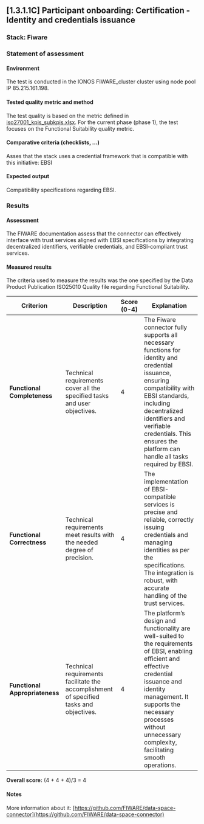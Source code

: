 ## [1.3.1.1C] Participant onboarding: Certification - Identity and credentials issuance
### Stack: Fiware

### Statement of assessment
#### Environment

The test is conducted in the IONOS FIWARE_cluster cluster using node pool IP 85.215.161.198.

#### Tested quality metric and method

The test quality is based on the metric defined in [iso27001_kpis_subkpis.xlsx](../../../../../design_decisions/background_info/iso27001_kpis_subkpis.xlsx). For the current phase (phase 1), the test focuses on the Functional Suitability quality metric.

#### Comparative criteria (checklists, ...)
Asses that the stack uses a credential framework that is compatible with this initiative: EBSI

#### Expected output
Compatibility specifications regarding EBSI.


### Results
#### Assessment
The FIWARE documentation assess that the connector can effectively interface with trust services aligned with EBSI specifications by integrating decentralized identifiers, verifiable credentials, and EBSI-compliant trust services.

#### Measured results

The criteria used to measure the results was the one specified by the Data Product Publication ISO25010 Quality file regarding Functional Suitability.

| **Criterion**                | **Description**                                                                                     | **Score (0-4)** | **Explanation**                                                                 |
|------------------------------|-----------------------------------------------------------------------------------------------------|-----------------|---------------------------------------------------------------------------------|
| **Functional Completeness**   | Technical requirements cover all the specified tasks and user objectives.                          | 4               | The Fiware connector fully supports all necessary functions for identity and credential issuance, ensuring compatibility with EBSI standards, including decentralized identifiers and verifiable credentials. This ensures the platform can handle all tasks required by EBSI. |
| **Functional Correctness**    | Technical requirements meet results with the needed degree of precision.                           | 4               | The implementation of EBSI-compatible services is precise and reliable, correctly issuing credentials and managing identities as per the specifications. The integration is robust, with accurate handling of the trust services. |
| **Functional Appropriateness**| Technical requirements facilitate the accomplishment of specified tasks and objectives.            | 4               | The platform’s design and functionality are well-suited to the requirements of EBSI, enabling efficient and effective credential issuance and identity management. It supports the necessary processes without unnecessary complexity, facilitating smooth operations. |

**Overall score:** (4 + 4 + 4)/3 = 4 



#### Notes
More information about it:  [https://github.com/FIWARE/data-space-connector](https://github.com/FIWARE/data-space-connector)
